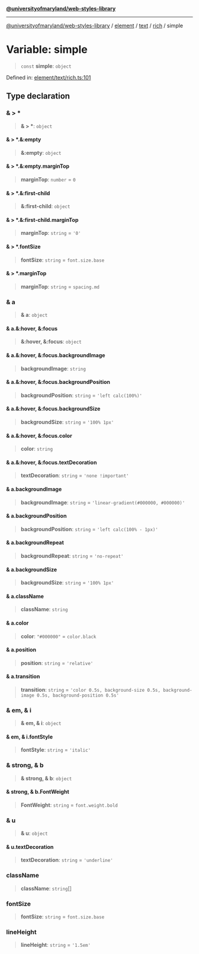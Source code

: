 [**@universityofmaryland/web-styles-library**](../../../../../../README.md)

***

[@universityofmaryland/web-styles-library](../../../../../../README.md) / [element](../../../../../README.md) / [text](../../../README.md) / [rich](../README.md) / simple

# Variable: simple

> `const` **simple**: `object`

Defined in: [element/text/rich.ts:101](https://github.com/UMD-Digital/design-system/blob/7fa144f196ef5f0ef2b372670136735f5a5c9236/packages/styles/source/element/text/rich.ts#L101)

## Type declaration

### & \> \*

> **& \> \***: `object`

#### & \> \*.&:empty

> **&:empty**: `object`

#### & \> \*.&:empty.marginTop

> **marginTop**: `number` = `0`

#### & \> \*.&:first-child

> **&:first-child**: `object`

#### & \> \*.&:first-child.marginTop

> **marginTop**: `string` = `'0'`

#### & \> \*.fontSize

> **fontSize**: `string` = `font.size.base`

#### & \> \*.marginTop

> **marginTop**: `string` = `spacing.md`

### & a

> **& a**: `object`

#### & a.&:hover, &:focus

> **&:hover, &:focus**: `object`

#### & a.&:hover, &:focus.backgroundImage

> **backgroundImage**: `string`

#### & a.&:hover, &:focus.backgroundPosition

> **backgroundPosition**: `string` = `'left calc(100%)'`

#### & a.&:hover, &:focus.backgroundSize

> **backgroundSize**: `string` = `'100% 1px'`

#### & a.&:hover, &:focus.color

> **color**: `string`

#### & a.&:hover, &:focus.textDecoration

> **textDecoration**: `string` = `'none !important'`

#### & a.backgroundImage

> **backgroundImage**: `string` = `'linear-gradient(#000000, #000000)'`

#### & a.backgroundPosition

> **backgroundPosition**: `string` = `'left calc(100% - 1px)'`

#### & a.backgroundRepeat

> **backgroundRepeat**: `string` = `'no-repeat'`

#### & a.backgroundSize

> **backgroundSize**: `string` = `'100% 1px'`

#### & a.className

> **className**: `string`

#### & a.color

> **color**: `"#000000"` = `color.black`

#### & a.position

> **position**: `string` = `'relative'`

#### & a.transition

> **transition**: `string` = `'color 0.5s, background-size 0.5s, background-image 0.5s, background-position 0.5s'`

### & em, & i

> **& em, & i**: `object`

#### & em, & i.fontStyle

> **fontStyle**: `string` = `'italic'`

### & strong, & b

> **& strong, & b**: `object`

#### & strong, & b.FontWeight

> **FontWeight**: `string` = `font.weight.bold`

### & u

> **& u**: `object`

#### & u.textDecoration

> **textDecoration**: `string` = `'underline'`

### className

> **className**: `string`[]

### fontSize

> **fontSize**: `string` = `font.size.base`

### lineHeight

> **lineHeight**: `string` = `'1.5em'`
